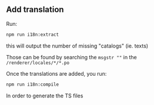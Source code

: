 ## Add translation

Run:

```sh
npm run i18n:extract
```

this will output the number of missing "catalogs" (ie. texts)

Those can be found by searching the `msgstr ""` in the `/renderer/locales/*/*.po`

Once the translations are added, you run:

```sh
npm run i18n:compile
```

In order to generate the TS files
